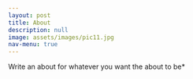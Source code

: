 ```yaml
---
layout: post
title: About
description: null
image: assets/images/pic11.jpg
nav-menu: true
---
```


Write an about for whatever you want the about to be*